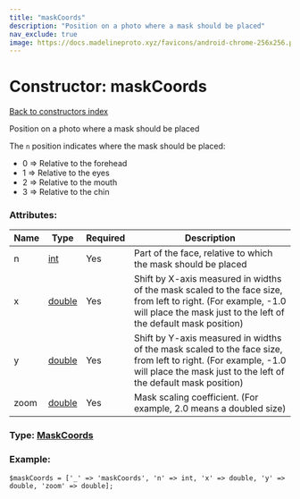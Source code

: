 ```yaml
---
title: "maskCoords"
description: "Position on a photo where a mask should be placed"
nav_exclude: true
image: https://docs.madelineproto.xyz/favicons/android-chrome-256x256.png
---
```

# Constructor: maskCoords  
[Back to constructors index](/API_docs/constructors/index.html)



Position on a photo where a mask should be placed

The `n` position indicates where the mask should be placed:

- 0 =&gt; Relative to the forehead
- 1 =&gt; Relative to the eyes
- 2 =&gt; Relative to the mouth
- 3 =&gt; Relative to the chin

### Attributes:

| Name     |    Type       | Required | Description |
|----------|---------------|----------|-------------|
|n|[int](/API_docs/types/int.html) | Yes|Part of the face, relative to which the mask should be placed|
|x|[double](/API_docs/types/double.html) | Yes|Shift by X-axis measured in widths of the mask scaled to the face size, from left to right. (For example, -1.0 will place the mask just to the left of the default mask position)|
|y|[double](/API_docs/types/double.html) | Yes|Shift by Y-axis measured in widths of the mask scaled to the face size, from left to right. (For example, -1.0 will place the mask just to the left of the default mask position)|
|zoom|[double](/API_docs/types/double.html) | Yes|Mask scaling coefficient. (For example, 2.0 means a doubled size)|



### Type: [MaskCoords](/API_docs/types/MaskCoords.html)


### Example:

```
$maskCoords = ['_' => 'maskCoords', 'n' => int, 'x' => double, 'y' => double, 'zoom' => double];
```  
